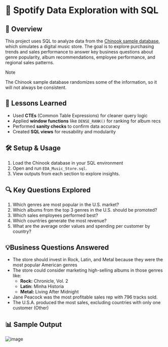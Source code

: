 # 🎵 Spotify Data Exploration with SQL

## 📌 Overview

This project uses SQL to analyze data from the [Chinook sample database](https://github.com/lerocha/chinook-database), which simulates a digital music store. The goal is to explore purchasing trends and sales performance to answer key business questions about genre popularity, album recommendations, employee performance, and regional sales patterns.

> [!NOTE]
> The Chinook sample database randomizes some of the information, so it will not always be consistent.

## 🧠 Lessons Learned
- Used **CTEs** (Common Table Expressions) for cleaner query logic
- Applied **window functions** like `DENSE_RANK()` for ranking for album recs
- Performed **sanity checks** to confirm data accuracy
- Created **SQL views** for reusability and modularity

## 🛠️ Setup & Usage
1. Load the Chinook database in your SQL environment
2. Open and run `EDA_Music_Store.sql`.
3. View outputs from each section to explore insights.

## 🔍 Key Questions Explored
1. Which genres are most popular in the U.S. market?
2. Which albums from the top 3 genres in the U.S. should be promoted?
3. Which sales employees performed best?
4. Which countries generate the most revenue?
5. What are the average order values and spending per customer by country?

## 💡Business Questions Answered 
- The store should invest in Rock, Latin, and Metal because they were the most popular American genres
- The store could consider marketing high-selling albums in those genres like:
  - **Rock:** Chronicle, Vol. 2
  - **Latin:** Minha Historia
  - **Metal:** Living After Midnight
- Jane Peacock was the most profitable sales rep with 796 tracks sold.
- The U.S.A. produced the most sales, excluding countries with only one customer (Other)

## 📊 Sample Output
![image](https://github.com/user-attachments/assets/30d26854-7b38-44cb-9b60-83d97c45cb73)
